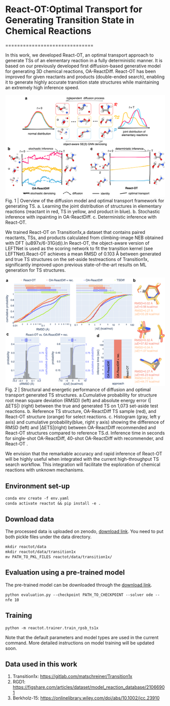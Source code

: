 # React-OT:Optimal Transport for Generating Transition State in Chemical Reactions
==============================

In this work, we developed React-OT, an optimal transport approach to generate TSs of an elementary reaction in a fully deterministic manner. It is based on our previously developed first diffusion-based generative model for generating 3D chemical reactions, OA-ReactDiff. React-OT has been improved for given reactants and products (double-ended search), enabling it to generate highly accurate transition state structures while maintaining an extremely high inference speed.

![image](https://github.com/deepprinciple/react-ot/blob/main/reactot/Figures/figure1.jpg)
Fig. 1 | Overview of the diffusion model and optimal transport framework for generating TS. a. Learning the joint distribution of structures in elementary reactions (reactant in red, TS in yellow, and product in blue). b. Stochastic inference with inpainting in OA-ReactDiff. c. Deterministic inference with React-OT.

We trained React-OT on Transition1x,a dataset that contains paired reactants, TSs, and products calculated from climbing-image NEB obtained with DFT (ωB97x/6-31G(d)).In React-OT, the object-aware version of LEFTNet is used as the scoring network to fit the transition kernel (see LEFTNet).React-OT achieves a mean RMSD of 0.103 Å between generated and true TS structures on the set-aside testreactions of Transition1x, significantly improved upon previous state-of-the-art results on ML generation for TS structures.

![image](https://github.com/deepprinciple/react-ot/blob/main/reactot/Figures/figure2.jpg)
Fig. 2 | Structural and energetic performance of diffusion and optimal transport generated TS structures.  a.Cumulative probability for structure root mean square deviation (RMSD) (left) and absolute energy error (|∆ETS|) (right) between the true and generated TS on 1,073 set-aside test reactions.  b. Reference TS structure, OA-ReactDiff TS sample (red), and React-OT structure (orange) for select reactions. c. Histogram (gray, left y axis) and cumulative probability(blue, right y axis) showing the difference of RMSD (left) and |∆ETS|(right) between OA-ReactDiff recommended and React-OT structures compared to reference TS.d. Inference time in seconds for single-shot OA-ReactDiff, 40-shot OA-ReactDiff with recommender, and React-OT .

We envision that the remarkable accuracy and rapid inference of React-OT will be highly useful when integrated with the current high-throughput TS search workflow. This integration will facilitate the exploration of chemical reactions with unknown mechanisms.

## Environment set-up
```
conda env create -f env.yaml
conda activate reactot && pip install -e .
```

## Download data
The processed data is uploaded on zenodo, [download link](https://zenodo.org/records/13131875). You need to put both pickle files under the data directory.

```
mkdir reactot/data
mkdir reactot/data/transition1x
mv PATH_TO_PKL_FILES reactot/data/transition1x/
```

## Evaluation using a pre-trained model
The pre-trained model can be downloaded through the [download link](https://zenodo.org/records/13131875).
```
python evaluation.py --checkpoint PATH_TO_CHECKPOINT --solver ode --nfe 10
``` 

## Training
```
python -m reactot.trainer.train_rpsb_ts1x
```
Note that the default parameters and model types are used in the current command. More detailed instructions on model training will be updated soon.

## Data used in this work
1. Transition1x: https://gitlab.com/matschreiner/Transition1x
2. RGD1: https://figshare.com/articles/dataset/model_reaction_database/21066901
3. Berkholz-15: https://onlinelibrary.wiley.com/doi/abs/10.1002/jcc.23910
